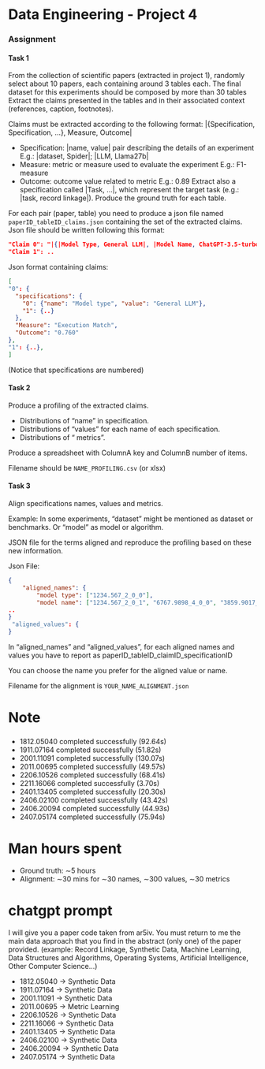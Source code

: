 # Data Engineering - Project 4

### Assignment
#### Task 1
From the collection of scientific papers (extracted in project 1), randomly select about 10 papers, each containing around 3 tables each.
The final dataset for this experiments should be composed by more than 30 tables
Extract the claims presented in the tables and in their associated context (references, caption, footnotes). 

Claims must be extracted according to the following format: |{Specification, Specification, …}, Measure, Outcome|
  - Specification: |name, value| pair describing the details of an experiment E.g.: |dataset, Spider|; |LLM, Llama27b|
  - Measure: metric or measure used to evaluate the experiment E.g.: F1-measure
  - Outcome: outcome value related to metric E.g.: 0.89
Extract also a specification called |Task, ...|, which represent the target task (e.g.: |task, record linkage|).
Produce the ground truth for each table.

For each pair (paper, table) you need to produce a json file named `paperID_tableID_claims.json` containing the set of the extracted claims.
Json file should be written following this format:
```json
"Claim 0": "|{|Model Type, General LLM|, |Model Name, ChatGPT-3.5-turbo|, |Parameter Size, 175B|, |Dataset, Spider dev|, |Difficulty Level, 1|}, Execution Match , 0.760|"
"Claim 1": ..
```
Json format containing claims: 
```json
[
"0": {
  "specifications": {
    "0": {"name": "Model type", "value": "General LLM"},
    "1": {..}
  },
  "Measure": "Execution Match",
  "Outcome": "0.760"
},
"1": {..},
]
```
(Notice that specifications are numbered)

#### Task 2

Produce a profiling of the extracted claims.
- Distributions of “name” in specification.
- Distributions of “values” for each name of each specification.
- Distributions of “ metrics”.

Produce a spreadsheet with ColumnA key and ColumnB number of items.

Filename should be `NAME_PROFILING.csv` (or xlsx)

#### Task 3
Align specifications names, values and metrics. 

Example:
In some experiments, “dataset” might be mentioned as dataset or benchmarks. Or “model” as model or algorithm.

JSON file for the terms aligned and reproduce the profiling based on these new information. 

Json File: 
```json
{
    "aligned_names": {
        "model type": ["1234.567_2_0_0"],
        "model name": ["1234.567_2_0_1", "6767.9898_4_0_0", "3859.9017_1_0_0"],
..
}
 "aligned_values": {
}
```
In “aligned_names” and “aligned_values”, for each aligned names and values you have to report as paperID_tableID_claimID_specificationID

You can choose the name you prefer for the aligned value or name.

Filename for the alignment is `YOUR_NAME_ALIGNMENT.json`


# Note
### 
- 1812.05040 completed successfully (92.64s)
- 1911.07164 completed successfully (51.82s)
- 2001.11091 completed successfully (130.07s)
- 2011.00695 completed successfully (49.57s)
- 2206.10526 completed successfully (68.41s)
- 2211.16066 completed successfully (3.70s)
- 2401.13405 completed successfully (20.30s)
- 2406.02100 completed successfully (43.42s)
- 2406.20094 completed successfully (44.93s)
- 2407.05174 completed successfully (75.94s)


# Man hours spent

- Ground truth: ∼5 hours
- Alignment: ∼30 mins for ∼30 names, ∼300 values, ∼30 metrics

# chatgpt prompt

I will give you a paper code taken from ar5iv. You must return to me the main data approach that you find in the abstract (only one) of the paper provided. (example: Record Linkage, Synthetic Data, Machine Learning, Data Structures and Algorithms, Operating Systems, Artificial Intelligence, Other Computer Science...)

- 1812.05040 ->  Synthetic Data
- 1911.07164 ->  Synthetic Data
- 2001.11091 ->  Synthetic Data
- 2011.00695 ->  Metric Learning
- 2206.10526 ->  Synthetic Data
- 2211.16066 ->  Synthetic Data
- 2401.13405 ->  Synthetic Data
- 2406.02100 ->  Synthetic Data
- 2406.20094 ->  Synthetic Data
- 2407.05174 ->  Synthetic Data



